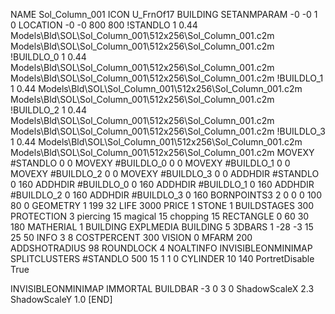 NAME Sol_Column_001
ICON U_FrnOf17
BUILDING
SETANMPARAM -0 -0 1 0
LOCATION -0 -0 800 800
!STANDLO      1 0.44 Models\Bld\SOL\Sol_Column_001\512x256\Sol_Column_001.c2m Models\Bld\SOL\Sol_Column_001\512x256\Sol_Column_001.c2m 
!BUILDLO_0    1 0.44 Models\Bld\SOL\Sol_Column_001\512x256\Sol_Column_001.c2m Models\Bld\SOL\Sol_Column_001\512x256\Sol_Column_001.c2m 
!BUILDLO_1    1 0.44 Models\Bld\SOL\Sol_Column_001\512x256\Sol_Column_001.c2m Models\Bld\SOL\Sol_Column_001\512x256\Sol_Column_001.c2m 
!BUILDLO_2    1 0.44 Models\Bld\SOL\Sol_Column_001\512x256\Sol_Column_001.c2m Models\Bld\SOL\Sol_Column_001\512x256\Sol_Column_001.c2m 
!BUILDLO_3    1 0.44 Models\Bld\SOL\Sol_Column_001\512x256\Sol_Column_001.c2m Models\Bld\SOL\Sol_Column_001\512x256\Sol_Column_001.c2m 
MOVEXY #STANDLO    0 0
MOVEXY #BUILDLO_0  0 0
MOVEXY #BUILDLO_1  0 0
MOVEXY #BUILDLO_2  0 0
MOVEXY #BUILDLO_3  0 0
ADDHDIR #STANDLO 0 160
ADDHDIR #BUILDLO_0 0 160
ADDHDIR #BUILDLO_1 0 160
ADDHDIR #BUILDLO_2 0 160
ADDHDIR #BUILDLO_3 0 160
BORNPOINTS3 2 0 0 0 100 80 0
GEOMETRY 1 199 32
LIFE     3000
PRICE 1 STONE 1
BUILDSTAGES 300
PROTECTION 3 piercing 15 magical 15 chopping 15
RECTANGLE    0 60 30 180
MATHERIAL 1 BUILDING
EXPLMEDIA BUILDING 5
3DBARS 1 -28 -3 15 25 50
INFO 3 8
COSTPERCENT 300
VISION 0
MFARM 200
ADDSHOTRADIUS 98
ROUNDLOCK 4
NOALTINFO
INVISIBLEONMINIMAP
SPLITCLUSTERS #STANDLO 500 15 1 1 0
CYLINDER 10 140
PortretDisable True

INVISIBLEONMINIMAP
IMMORTAL
BUILDBAR -3 0 3 0
ShadowScaleX 2.3
ShadowScaleY 1.0
[END]
